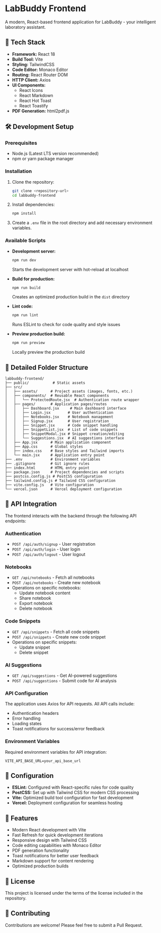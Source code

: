 # LabBuddy Frontend

A modern, React-based frontend application for LabBuddy - your intelligent laboratory assistant.

## 🚀 Tech Stack

- **Framework:** React 18
- **Build Tool:** Vite
- **Styling:** TailwindCSS
- **Code Editor:** Monaco Editor
- **Routing:** React Router DOM
- **HTTP Client:** Axios
- **UI Components:**
  - React Icons
  - React Markdown
  - React Hot Toast
  - React Toastify
- **PDF Generation:** html2pdf.js

## 🛠️ Development Setup

### Prerequisites

- Node.js (Latest LTS version recommended)
- npm or yarn package manager

### Installation

1. Clone the repository:
   ```bash
   git clone <repository-url>
   cd labbuddy-frontend
   ```

2. Install dependencies:
   ```bash
   npm install
   ```

3. Create a `.env` file in the root directory and add necessary environment variables.

### Available Scripts

- **Development server:**
  ```bash
  npm run dev
  ```
  Starts the development server with hot-reload at localhost

- **Build for production:**
  ```bash
  npm run build
  ```
  Creates an optimized production build in the `dist` directory

- **Lint code:**
  ```bash
  npm run lint
  ```
  Runs ESLint to check for code quality and style issues

- **Preview production build:**
  ```bash
  npm run preview
  ```
  Locally preview the production build

## 📁 Detailed Folder Structure

```
labbuddy-frontend/
├── public/           # Static assets
├── src/
│   ├── assets/      # Project assets (images, fonts, etc.)
│   ├── components/  # Reusable React components
│   │   └── ProtectedRoute.jsx  # Authentication route wrapper
│   ├── pages/       # Application pages/routes
│   │   ├── Dashboard.jsx     # Main dashboard interface
│   │   ├── Login.jsx        # User authentication
│   │   ├── Notebooks.jsx    # Notebook management
│   │   ├── Signup.jsx       # User registration
│   │   ├── Snippet.jsx      # Code snippet handling
│   │   ├── SnippetList.jsx  # List of code snippets
│   │   ├── SnippetModal.jsx # Snippet creation/editing
│   │   └── Suggestions.jsx  # AI suggestions interface
│   ├── App.jsx      # Main application component
│   ├── App.css      # Global styles
│   ├── index.css    # Base styles and Tailwind imports
│   └── main.jsx     # Application entry point
├── .env             # Environment variables
├── .gitignore       # Git ignore rules
├── index.html       # HTML entry point
├── package.json     # Project dependencies and scripts
├── postcss.config.js # PostCSS configuration
├── tailwind.config.js # Tailwind CSS configuration
├── vite.config.js   # Vite configuration
└── vercel.json      # Vercel deployment configuration
```

## 🔌 API Integration

The frontend interacts with the backend through the following API endpoints:

### Authentication
- `POST /api/auth/signup` - User registration
- `POST /api/auth/login` - User login
- `POST /api/auth/logout` - User logout

### Notebooks
- `GET /api/notebooks` - Fetch all notebooks
- `POST /api/notebooks` - Create new notebook
- Operations on specific notebooks:
  - Update notebook content
  - Share notebook
  - Export notebook
  - Delete notebook

### Code Snippets
- `GET /api/snippets` - Fetch all code snippets
- `POST /api/snippets` - Create new code snippet
- Operations on specific snippets:
  - Update snippet
  - Delete snippet

### AI Suggestions
- `GET /api/suggestions` - Get AI-powered suggestions
- `POST /api/suggestions` - Submit code for AI analysis

### API Configuration
The application uses Axios for API requests. All API calls include:
- Authentication headers
- Error handling
- Loading states
- Toast notifications for success/error feedback

### Environment Variables
Required environment variables for API integration:
```
VITE_API_BASE_URL=your_api_base_url
```

## 🔧 Configuration

- **ESLint:** Configured with React-specific rules for code quality
- **PostCSS:** Set up with Tailwind CSS for modern CSS processing
- **Vite:** Optimized build tool configuration for fast development
- **Vercel:** Deployment configuration for seamless hosting

## 🌟 Features

- Modern React development with Vite
- Fast Refresh for quick development iterations
- Responsive design with Tailwind CSS
- Code editing capabilities with Monaco Editor
- PDF generation functionality
- Toast notifications for better user feedback
- Markdown support for content rendering
- Optimized production builds

## 📝 License

This project is licensed under the terms of the license included in the repository.

## 🤝 Contributing

Contributions are welcome! Please feel free to submit a Pull Request.
